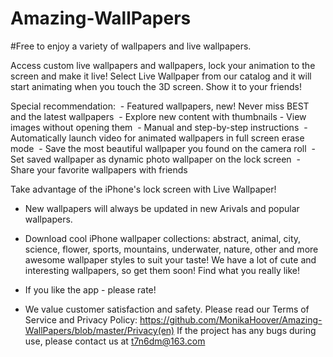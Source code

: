 # Amazing-WallPapers
#Free to enjoy a variety of wallpapers and live wallpapers.

Access custom live wallpapers and wallpapers, lock your animation to the screen and make it live! Select Live Wallpaper from our catalog and it will start animating when you touch the 3D screen. Show it to your friends!

Special recommendation:
 - Featured wallpapers, new! Never miss BEST and the latest wallpapers
 - Explore new content with thumbnails - View images without opening them
 - Manual and step-by-step instructions
 - Automatically launch video for animated wallpapers in full screen erase mode
 - Save the most beautiful wallpaper you found on the camera roll
 - Set saved wallpaper as dynamic photo wallpaper on the lock screen
 - Share your favorite wallpapers with friends

Take advantage of the iPhone's lock screen with Live Wallpaper!

* New wallpapers will always be updated in new Arivals and popular wallpapers.
* Download cool iPhone wallpaper collections: abstract, animal, city, science, flower, sports, mountains, underwater, nature, other and more awesome wallpaper styles to suit your taste! We have a lot of cute and interesting wallpapers, so get them soon! Find what you really like!

* If you like the app - please rate!
* We value customer satisfaction and safety. Please read our Terms of Service and Privacy Policy: https://github.com/MonikaHoover/Amazing-WallPapers/blob/master/Privacy(en)
If the project has any bugs during use, please contact us at  t7n6dm@163.com
